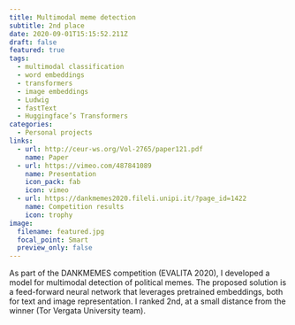 ```yaml
---
title: Multimodal meme detection
subtitle: 2nd place
date: 2020-09-01T15:15:52.211Z
draft: false
featured: true
tags:
  - multimodal classification
  - word embeddings
  - transformers
  - image embeddings
  - Ludwig
  - fastText
  - Huggingface’s Transformers
categories:
  - Personal projects
links:
  - url: http://ceur-ws.org/Vol-2765/paper121.pdf
    name: Paper
  - url: https://vimeo.com/487841089
    name: Presentation
    icon_pack: fab
    icon: vimeo
  - url: https://dankmemes2020.fileli.unipi.it/?page_id=1422
    name: Competition results
    icon: trophy
image:
  filename: featured.jpg
  focal_point: Smart
  preview_only: false
---
```

As part of the DANKMEMES competition (EVALITA 2020), I developed a model for multimodal detection of political memes. The proposed solution is a feed-forward neural network that leverages pretrained embeddings, both for text and image representation. I ranked 2nd, at a small distance from the winner (Tor Vergata University team).
